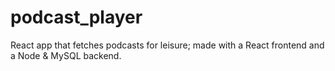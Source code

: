 # podcast_player
React app that fetches podcasts for leisure; made with a React frontend and a Node &amp; MySQL backend.
